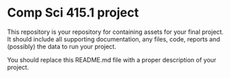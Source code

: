 # Comp Sci 415.1 project

This repository is your repository for containing assets for your final project. It should include all supporting documentation, any files, code, reports and (possibly) the data to run your project.  

You should replace this README.md file with a proper description of your project.
